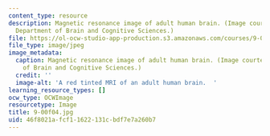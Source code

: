 ```yaml
---
content_type: resource
description: Magnetic resonance image of adult human brain. (Image courtesy of MIT
  Department of Brain and Cognitive Sciences.)
file: https://ol-ocw-studio-app-production.s3.amazonaws.com/courses/9-00-introduction-to-psychology-fall-2004/46f8021afcf11622131cbdf7e7a260b7_9-00f04.jpg
file_type: image/jpeg
image_metadata:
  caption: Magnetic resonance image of adult human brain. (Image courtesy of MIT Department
    of Brain and Cognitive Sciences.)
  credit: ''
  image-alt: 'A red tinted MRI of an adult human brain.  '
learning_resource_types: []
ocw_type: OCWImage
resourcetype: Image
title: 9-00f04.jpg
uid: 46f8021a-fcf1-1622-131c-bdf7e7a260b7
---
```

